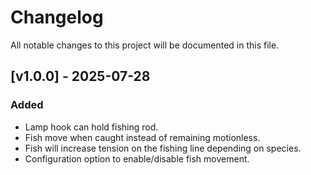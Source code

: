 # Changelog

All notable changes to this project will be documented in this file.

## [v1.0.0] - 2025-07-28

### Added
- Lamp hook can hold fishing rod.
- Fish move when caught instead of remaining motionless.
- Fish will increase tension on the fishing line depending on species.
- Configuration option to enable/disable fish movement.
